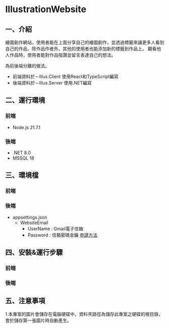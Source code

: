 # IllustrationWebsite
## 一、介紹

繪圖創作網站，使用者能在上面分享自己的繪圖創作，並透過標籤來讓更多人看到自己的作品，除作品作者外，其他的使用者也能添加新的標籤到作品上。
觀看他人作品時，使用者能對作品按讚並留言表達自己的想法。

為前後端分離的做法。
* 前端資料於－Illus.Client  使用React和TypeScript編寫  
* 後端資料於－Illus.Server  使用.NET編寫

## 二、運行環境

### 前端
* Node.js 21.7.1
### 後端
* .NET 8.0 
* MSSQL 18

## 三、環境檔

### 前端
### 後端
* appsettings.json
    * WebsiteEmail 
        * UserName : Gmail電子信箱
        * Password : 信箱密碼金鑰 [申請方法](https://blog.hungwin.com.tw/cs-gmail/)

## 四、安裝&運行步驟

### 前端
### 後端


## 五、注意事項
1.本專案的圖片會儲存在電腦硬碟中，資料夾路徑為儲存此專案之硬碟的根目錄，會於儲存第一張圖片時自動產生。